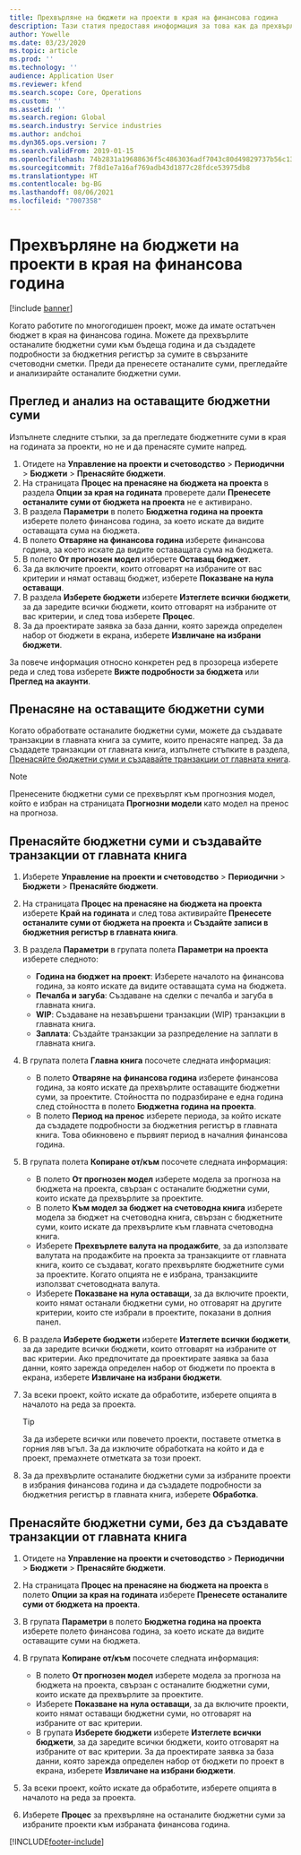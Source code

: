 ```yaml
---
title: Прехвърляне на бюджети на проекти в края на финансова година
description: Тази статия предоставя иноформация за това как да прехвърлите оставащите бюджетни суми към бъдещите години и да създадете данни за бюджетния регистър.
author: Yowelle
ms.date: 03/23/2020
ms.topic: article
ms.prod: ''
ms.technology: ''
audience: Application User
ms.reviewer: kfend
ms.search.scope: Core, Operations
ms.custom: ''
ms.assetid: ''
ms.search.region: Global
ms.search.industry: Service industries
ms.author: andchoi
ms.dyn365.ops.version: 7
ms.search.validFrom: 2019-01-15
ms.openlocfilehash: 74b2831a19688636f5c4863036adf7043c80d49829737b56c131abb6998d6cb3
ms.sourcegitcommit: 7f8d1e7a16af769adb43d1877c28fdce53975db8
ms.translationtype: HT
ms.contentlocale: bg-BG
ms.lasthandoff: 08/06/2021
ms.locfileid: "7007358"
---
```

# <a name="transfer-project-budgets-at-fiscal-year-end"></a>Прехвърляне на бюджети на проекти в края на финансова година

[!include [banner](../includes/banner.md)]

Когато работите по многогодишен проект, може да имате остатъчен бюджет в края на финансова година. Можете да прехвърлите останалите бюджетни суми към бъдеща година и да създадете подробности за бюджетния регистър за сумите в свързаните счетоводни сметки. Преди да пренесете останалите суми, прегледайте и анализирайте останалите бюджетни суми.

## <a name="review-and-analyze-remaining-budget-amounts"></a>Преглед и анализ на оставащите бюджетни суми

Изпълнете следните стъпки, за да прегледате бюджетните суми в края на годината за проекти, но не и да пренасяте сумите напред.

1. Отидете на **Управление на проекти и счетоводство** > **Периодични** > **Бюджети** > **Пренасяйте бюджети**. 
2. На страницата **Процес на пренасяне на бюджета на проекта** в раздела **Опции за края на годината** проверете дали **Пренесете останалите суми от бюджета на проекта** не е активирано.
3. В раздела **Параметри** в полето **Бюджетна година на проекта** изберете полето финансова година, за което искате да видите оставащата сума на бюджета. 
4. В полето **Отваряне на финансова година** изберете финансова година, за което искате да видите оставащата сума на бюджета. 
5. В полето **От прогнозен модел** изберете **Оставащ бюджет**. 
6. За да включите проекти, които отговарят на избраните от вас критерии и нямат оставащ бюджет, изберете **Показване на нула оставащи**.  
7. В раздела **Изберете бюджети** изберете **Изтеглете всички бюджети**, за да заредите всички бюджети, които отговарят на избраните от вас критерии, и след това изберете **Процес**. 
8. За да проектирате заявка за база данни, която зарежда определен набор от бюджети в екрана, изберете **Извличане на избрани бюджети**.

За повече информация относно конкретен ред в прозореца изберете реда и след това изберете **Вижте подробности за бюджета** или **Преглед на акаунти**.

## <a name="carry-forward-remaining-budget-amounts"></a>Пренасяне на оставащите бюджетни суми 

Когато обработвате останалите бюджетни суми, можете да създавате транзакции в главната книга за сумите, които пренасяте напред. За да създадете транзакции от главната книга, изпълнете стъпките в раздела, [Пренасяйте бюджетни суми и създавайте транзакции от главната книга](#carry-forward). 

> [!NOTE]
> Пренесените бюджетни суми се прехвърлят към прогнозния модел, който е избран на страницата **Прогнозни модели** като модел на пренос на прогноза.  

## <a name="carry-forward-budget-amounts-and-create-general-ledger-transactions"></a><a name="carry-forward"></a>Пренасяйте бюджетни суми и създавайте транзакции от главната книга

1.  Изберете **Управление на проекти и счетоводство** > **Периодични** > **Бюджети** > **Пренасяйте бюджети**. 
2. На страницата **Процес на пренасяне на бюджета на проекта** изберете **Край на годината** и след това активирайте **Пренесете останалите суми от бюджета на проекта** и **Създайте записи в бюджетния регистър в главната книга**. 
3. В раздела **Параметри** в групата полета **Параметри на проекта** изберете следното:

   - **Година на бюджет на проект**: Изберете началото на финансова година, за която искате да видите оставащата сума на бюджета. 
   - **Печалба и загуба**: Създаване на сделки с печалба и загуба в главната книга. 
   -  **WIP**: Създаване на незавършени транзакции (WIP) транзакции в главната книга.
   -  **Заплата**: Създайте транзакции за разпределение на заплати в главната книга. 

5. В групата полета **Главна книга** посочете следната информация: 

   - В полето **Отваряне на финансова година** изберете финансова година, за която искате да прехвърлите оставащите бюджетни суми, за проектите. Стойността по подразбиране е една година след стойността в полето **Бюджетна година на проекта**.
   -  В полето **Период на пренос** изберете периода, за който искате да създадете подробности за бюджетния регистър в главната книга. Това обикновено е първият период в началния финансова година.

6. В групата полета **Копиране от/към** посочете следната информация:

   - В полето **От прогнозен модел** изберете модела за прогноза на бюджета на проекта, свързан с останалите бюджетни суми, които искате да прехвърлите за проектите. 
   - В полето **Към модел за бюджет на счетоводна книга** изберете модела за бюджет на счетоводна книга, свързан с бюджетните суми, които искате да прехвърлите към главната счетоводна книга. 
   -  Изберете **Прехвърлете валута на продажбите**, за да използвате валутата на продажбите на проекта за транзакциите от главната книга, които се създават, когато прехвърляте бюджетните суми за проектите. Когато опцията не е избрана, транзакциите използват счетоводната валута. 
   -  Изберете **Показване на нула оставащи**, за да включите проекти, които нямат останали бюджетни суми, но отговарят на другите критерии, които сте избрали в проектите, показани в долния панел.

7. В раздела **Изберете бюджети** изберете **Изтеглете всички бюджети**, за да заредите всички бюджети, които отговарят на избраните от вас критерии. Ако предпочитате да проектирате заявка за база данни, която зарежда определен набор от бюджети по проекта в екрана, изберете **Извличане на избрани бюджети**.
8. За всеки проект, който искате да обработите, изберете опцията в началото на реда за проекта.

    > [!TIP]
    > За да изберете всички или повечето проекти, поставете отметка в горния ляв ъгъл. За да изключите обработката на който и да е проект, премахнете отметката за този проект.

9. За да прехвърлите останалите бюджетни суми за избраните проекти в избрания финансова година и да създадете подробности за бюджетния регистър в главната книга, изберете **Обработка**.

## <a name="carry-forward-budget-amounts-without-creating-general-ledger-transactions"></a>Пренасяйте бюджетни суми, без да създавате транзакции от главната книга

1. Отидете на **Управление на проекти и счетоводство** > **Периодични** > **Бюджети** > **Пренасяйте бюджети**.
2. На страницата **Процес на пренасяне на бюджета на проекта** в полето **Опции за края на годината** изберете **Пренесете останалите суми от бюджета на проекта**.
3. В групата **Параметри** в полето **Бюджетна година на проекта** изберете полето финансова година, за което искате да видите оставащите суми на бюджета.
4. В групата **Копиране от/към** посочете следната информация:

   - В полето **От прогнозен модел** изберете модела за прогноза на бюджета на проекта, свързан с останалите бюджетни суми, които искате да прехвърлите за проектите. 
   - Изберете **Показване на нула оставащи**, за да включите проекти, които нямат оставащи бюджетни суми, но отговарят на избраните от вас критерии.
   - В групата **Изберете бюджети** изберете **Изтеглете всички бюджети**, за да заредите всички бюджети, които отговарят на избраните от вас критерии. За да проектирате заявка за база данни, която зарежда определен набор от бюджети по проект в екрана, изберете **Извличане на избрани бюджети**.

5. За всеки проект, който искате да обработите, изберете опцията в началото на реда за проекта. 
6. Изберете **Процес** за прехвърляне на останалите бюджетни суми за избраните проекти към избраната финансова година.



[!INCLUDE[footer-include](../includes/footer-banner.md)]